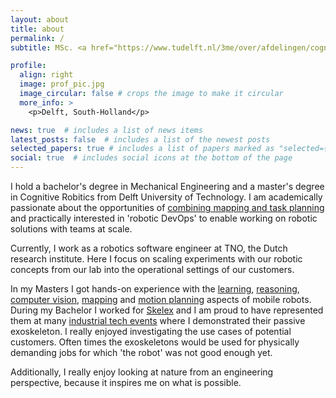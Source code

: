 ```yaml
---
layout: about
title: about
permalink: /
subtitle: MSc. <a href="https://www.tudelft.nl/3me/over/afdelingen/cognitive-robotics-cor">Cognitive Robotics</a> 

profile:
  align: right
  image: prof_pic.jpg
  image_circular: false # crops the image to make it circular
  more_info: >
    <p>Delft, South-Holland</p>

news: true  # includes a list of news items
latest_posts: false  # includes a list of the newest posts
selected_papers: true # includes a list of papers marked as "selected={true}"
social: true  # includes social icons at the bottom of the page
---
```


I hold a bachelor's degree in Mechanical Engineering and a master's degree in Cognitive Robitics from Delft University of Technology.  I am academically passionate about the opportunities of [combining mapping and task planning](https://h0uter.github.io/projects/2022-05-29-thesis/) and practically interested in 'robotic DevOps' to enable working on robotic solutions with teams at scale.


Currently, I work as a robotics software engineer at TNO, the Dutch research institute. 
Here I focus on scaling experiments with our robotic concepts from our lab into the operational settings of our customers.


In my Masters I got hands-on experience with the [learning](https://h0uter.github.io/projects/2020-04-20-MLDG-project/), [reasoning](https://h0uter.github.io/projects/2021-03-16-KRR/), [computer vision](https://h0uter.github.io/projects/2020-10-25-ml-for-robotics-project/), [mapping](https://h0uter.github.io/projects/2021-01-08-machine-perception-project/) and [motion planning](https://h0uter.github.io/projects/2021-01-08-quadrotor-mp-project/) aspects of mobile robots. 
During my Bachelor I worked for [Skelex](https://www.skelex.com/) and I am proud to have represented them at many [industrial tech events](https://h0uter.github.io/projects/2019-04-02-Hannover-Messe-Skelex/) where I demonstrated their passive exoskeleton. I really enjoyed investigating the use cases of potential customers. Often times the exoskeletons would be used for physically demanding jobs for which 'the robot' was not good enough yet.


Additionally, I really enjoy looking at nature from an engineering perspective, because it inspires me on what is possible.
